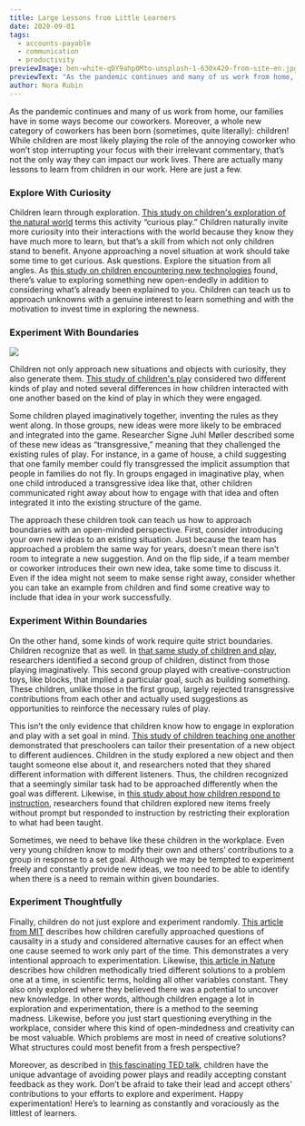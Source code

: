 ```yaml
---
title: Large Lessons from Little Learners
date: 2020-09-01
tags:
  - accounts-payable
  - communication
  - productivity
previewImage: ben-white-qDY9ahp0Mto-unsplash-1-630x420-from-site-en.jpg
previewText: "As the pandemic continues and many of us work from home, our families have in some ways become our coworkers. Moreover, a whole new category of coworkers has been born (sometimes, quite literally): children! While children are most likely playing the role of the annoying coworker who won’t stop interrupting your focus with their irrelevant commentary, that’s not the only way they can impact our work lives. There are actually many lessons to learn from children in our work. Here are just a few."
author: Nora Rubin
---
```

As the pandemic continues and many of us work from home, our families have in some ways become our coworkers. Moreover, a whole new category of coworkers has been born (sometimes, quite literally): children! While children are most likely playing the role of the annoying coworker who won’t stop interrupting your focus with their irrelevant commentary, that’s not the only way they can impact our work lives. There are actually many lessons to learn from children in our work. Here are just a few.

### **Explore With Curiosity**

Children learn through exploration. [This study on children's exploration of the natural world](https://www.researchgate.net/publication/299997674_Curious_play_children's_exploration_of_nature) terms this activity “curious play.” Children naturally invite more curiosity into their interactions with the world because they know they have much more to learn, but that’s a skill from which not only children stand to benefit. Anyone approaching a novel situation at work should take some time to get curious. Ask questions. Explore the situation from all angles. As [this study on children encountering new technologies](https://bera-journals.onlinelibrary.wiley.com/doi/abs/10.1111/bjet.12191?utm_campaign=zapier&utm_medium=referral&utm_source=zapier.com) found, there’s value to exploring something new open-endedly in addition to considering what’s already been explained to you. Children can teach us to approach unknowns with a genuine interest to learn something and with the motivation to invest time in exploring the newness.

### **Experiment With Boundaries**

![](minnie-zhou-a7yHzE7w-G0-unsplash-1-300x200.webp)

Children not only approach new situations and objects with curiosity, they also generate them. [This study of children's play](https://files.eric.ed.gov/fulltext/EJ1070372.pdf) considered two different kinds of play and noted several differences in how children interacted with one another based on the kind of play in which they were engaged.

Some children played imaginatively together, inventing the rules as they went along. In those groups, new ideas were more likely to be embraced and integrated into the game. Researcher Signe Juhl Møller described some of these new ideas as “transgressive,” meaning that they challenged the existing rules of play. For instance, in a game of house, a child suggesting that one family member could fly transgressed the implicit assumption that people in families do not fly. In groups engaged in imaginative play, when one child introduced a transgressive idea like that, other children communicated right away about how to engage with that idea and often integrated it into the existing structure of the game.

The approach these children took can teach us how to approach boundaries with an open-minded perspective. First, consider introducing your own new ideas to an existing situation. Just because the team has approached a problem the same way for years, doesn’t mean there isn’t room to integrate a new suggestion. And on the flip side, if a team member or coworker introduces their own new idea, take some time to discuss it. Even if the idea might not seem to make sense right away, consider whether you can take an example from children and find some creative way to include that idea in your work successfully.

### **Experiment Within Boundaries**

On the other hand, some kinds of work require quite strict boundaries. Children recognize that as well. In [that same study of children and play](https://files.eric.ed.gov/fulltext/EJ1070372.pdf), researchers identified a second group of children, distinct from those playing imaginatively. This second group played with creative-construction toys, like blocks, that implied a particular goal, such as building something. These children, unlike those in the first group, largely rejected transgressive contributions from each other and actually used suggestions as opportunities to reinforce the necessary rules of play.

This isn’t the only evidence that children know how to engage in exploration and play with a set goal in mind. [This study of children teaching one another](https://srcd.onlinelibrary.wiley.com/doi/abs/10.1111/cdev.13059) demonstrated that preschoolers can tailor their presentation of a new object to different audiences. Children in the study explored a new object and then taught someone else about it, and researchers noted that they shared different information with different listeners. Thus, the children recognized that a seemingly similar task had to be approached differently when the goal was different. Likewise, in [this study about how children respond to instruction](https://www.ncbi.nlm.nih.gov/pmc/articles/PMC3369499/), researchers found that children explored new items freely without prompt but responded to instruction by restricting their exploration to what had been taught.

Sometimes, we need to behave like these children in the workplace. Even very young children know to modify their own and others’ contributions to a group in response to a set goal. Although we may be tempted to experiment freely and constantly provide new ideas, we too need to be able to identify when there is a need to remain within given boundaries.

### **Experiment Thoughtfully**

Finally, children do not just explore and experiment randomly. [This article from MIT](https://news.mit.edu/2006/children) describes how children carefully approached questions of causality in a study and considered alternative causes for an effect when one cause seemed to work only part of the time. This demonstrates a very intentional approach to experimentation. Likewise, [this article in Nature](https://www.nature.com/news/2011/110726/full/news.2011.442.html) describes how children methodically tried different solutions to a problem one at a time, in scientific terms, holding all other variables constant. They also only explored where they believed there was a potential to uncover new knowledge. In other words, although children engage a lot in exploration and experimentation, there is a method to the seeming madness. Likewise, before you just start questioning everything in the workplace, consider where this kind of open-mindedness and creativity can be most valuable. Which problems are most in need of creative solutions? What structures could most benefit from a fresh perspective?

Moreover, as described in [this fascinating TED talk](https://www.ted.com/talks/tom_wujec_build_a_tower_build_a_team), children have the unique advantage of avoiding power plays and readily accepting constant feedback as they work. Don’t be afraid to take their lead and accept others’ contributions to your efforts to explore and experiment. Happy experimentation! Here’s to learning as constantly and voraciously as the littlest of learners.